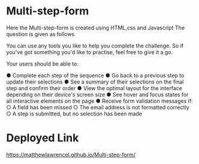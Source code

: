 # Multi-step-form


Here the Multi-step-form is created using HTML,css and Javascript
The question is given as follows

You can use any tools you like to help you complete the challenge. So if you've got
something you'd like to practise, feel free to give it a go.

Your users should be able to:

● Complete each step of the sequence
● Go back to a previous step to update their selections
● See a summary of their selections on the final step and confirm their order
● View the optimal layout for the interface depending on their device's screen
size
● See hover and focus states for all interactive elements on the page
● Receive form validation messages if:
○ A field has been missed
○ The email address is not formatted correctly
○ A step is submitted, but no selection has been made





# Deployed Link
https://matthewlawrencel.github.io/Multi-step-form/
